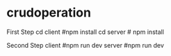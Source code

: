 # crudoperation
 First Step
cd client #npm install
cd server # npm install

  Second Step
client #npm run dev
server #npm run dev
